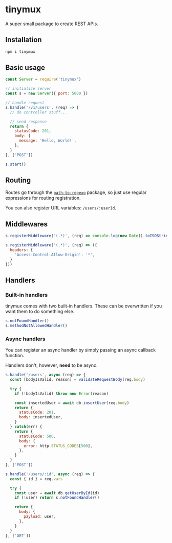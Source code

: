 # tinymux

A super small package to create REST APIs.

## Installation

```sh
npm i tinymux
```

## Basic usage

```js
const Server = require('tinymux')

// initialize server
const s = new Server({ port: 5000 })

// handle request
s.handle('/v1/users', (req) => {
  // do controller stuff...

  // send response
  return {
    statusCode: 201,
    body: {
      message: 'Hello, World!',
    },
  }
}, ['POST'])

s.start()
```

## Routing

Routes go through the [`path-to-regexp`](https://www.npmjs.com/package/path-to-regexp) package, so just use regular expressions for routing registration.

You can also register URL variables: `/users/:userId`.

## Middlewares

```js
s.registerMiddleware('(.*)', (req) => console.log(new Date().toISOString(), req.method, req.url))

s.registerMiddleware('(.*)', (req) => ({
  headers: {
    'Access-Control-Allow-Origin': '*',
  }
}))
```

## Handlers

### Built-in handlers

tinymux comes with two built-in handlers. These can be overwritten if you want them to do something else.

```js
s.notFoundHandler()
s.methodNotAllowedHandler()
```

### Async handlers

You can register an async handler by simply passing an async callback function.

Handlers don't, however, **need** to be async.

```js
s.handle('/users', async (req) => {
  const [bodyIsValid, reason] = validateRequestBody(req.body)

  try {
    if (!bodyIsValid) throw new Error(reason)

    const insertedUser = await db.insertUser(req.body)
    return {
      statusCode: 201,
      body: insertedUser,
    }
  } catch(err) {
    return {
      statusCode: 500,
      body: {
        error: http.STATUS_CODES[500],
      },
    }
  }
}, ['POST'])

s.handle('/users/:id', async (req) => {
  const { id } = req.vars

  try {
    const user = await db.getUserById(id)
    if (!user) return s.notFoundHandler()

    return {
      body: {
        payload: user,
      },
    }
  }
}, ['GET'])
```
